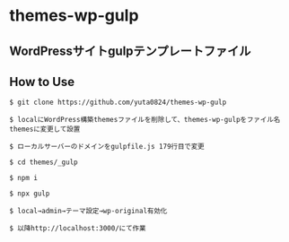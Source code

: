 # themes-wp-gulp
## WordPressサイトgulpテンプレートファイル
## How to Use
```
$ git clone https://github.com/yuta0824/themes-wp-gulp
```
```
$ localにWordPress構築themesファイルを削除して、themes-wp-gulpをファイル名themesに変更して設置
```
```
$ ローカルサーバーのドメインをgulpfile.js 179行目で変更
```
```
$ cd themes/_gulp
```
```
$ npm i
```
```
$ npx gulp
```
```
$ local→admin→テーマ設定→wp-original有効化
```
```
$ 以降http://localhost:3000/にて作業